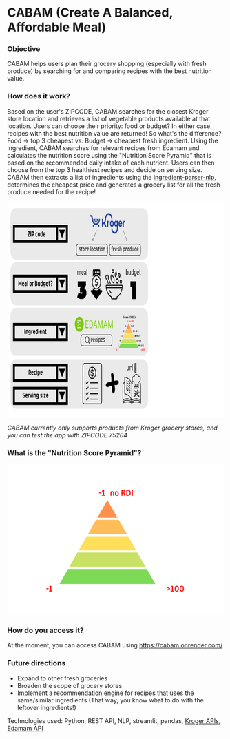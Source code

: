 # CABAM (Create A Balanced, Affordable Meal)

### Objective
CABAM helps users plan their grocery shopping (especially with fresh produce) by searching for and comparing recipes with the best nutrition value. 

### How does it work?
Based on the user's ZIPCODE, CABAM searches for the closest Kroger store location and retrieves a list of vegetable products available at that location. Users can choose their priority: food or budget? In either case, recipes with the best nutrition value are returned! So what's the difference? Food -> top 3 cheapest vs. Budget -> cheapest fresh ingredient. Using the ingredient, CABAM searches for relevant recipes from Edamam and calculates the nutrition score using the "Nutrition Score Pyramid" that is based on the recommended daily intake of each nutrient. Users can then choose from the top 3 healthiest recipes and decide on serving size. CABAM then extracts a list of ingredients using the [ingredient-parser-nlp](https://pypi.org/project/ingredient-parser-nlp/), determines the cheapest price and generates a grocery list for all the fresh produce needed for the recipe!

<img src="https://github.com/kwyvanessa/CABAM/blob/main/CABAM_flow%20chart_transparent_bkgd.png" width="750" height="500">

*CABAM currently only supports products from Kroger grocery stores, and you can test the app with ZIPCODE 75204*

### What is the "Nutrition Score Pyramid"?
<img src="https://github.com/kwyvanessa/CABAM/blob/main/CABAM_nutrition_score_pyramid_transparent_bkgd.png" width="550" height="350">

### How do you access it?
At the moment, you can access CABAM using https://cabam.onrender.com/

### Future directions
* Expand to other fresh groceries
* Broaden the scope of grocery stores 
* Implement a recommendation engine for recipes that uses the same/similar ingredients (That way, you know what to do with the leftover ingredients!)

Technologies used: Python, REST API, NLP, streamlit, pandas, [Kroger APIs](https://developer.kroger.com/), [Edamam API](https://www.edamam.com/)
